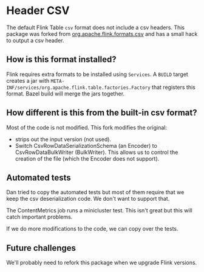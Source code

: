 # Header CSV

The default Flink Table `csv` format does not include a csv headers.
This package was forked from [org.apache.flink.formats.csv](https://github.com/apache/flink/tree/release-1.14/flink-formats/flink-csv/src/main/java/org/apache/flink/formats/csv) and has a small hack to output a csv header.

## How is this format installed?

Flink requires extra formats to be installed using `Services`.  A `BUILD` target creates a jar with `META-INF/services/org.apache.flink.table.factories.Factory` that registers this format.  Bazel build will merge the jars together.

## How different is this from the built-in csv format?

Most of the code is not modified.  This fork modifies the original:
- strips out the input version (not used).
- Switch CsvRowDataSerializationSchema (an Encoder) to CsvRowDataBulkWriter (BulkWriter).  This allows us to control the creation of the file (which the Encoder does not support). 

## Automated tests

Dan tried to copy the automated tests but most of them require that we keep the csv deserialization code.  We don't want to support that.

The ContentMetrics job runs a minicluster test.  This isn't great but this will catch important problems.

If we do more modifications to the code, we can copy over the tests.

## Future challenges

We'll probably need to refork this package when we upgrade Flink versions.